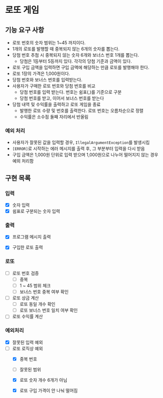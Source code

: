 # 로또 게임

## 기능 요구 사항

- 로또 번호의 숫자 범위는 1~45 까지이다.
- 1개의 로또를 발행할 때 중복되지 않는 6개의 숫자를 뽑는다.
- 당첨 번호 추첨 시 중복되지 않는 숫자 6개와 보너스 번호 1개를 뽑는다.
    - 당첨은 1등부터 5등까지 있다. 각각의 당첨 기준과 금액이 있다.
- 로또 구입 금액을 입력하면 구입 금액에 해당하는 만큼 로또를 발행해야 한다.
- 로또 1장의 가격은 1,000원이다.
- 당첨 번호와 보너스 번호를 입력받는다.
- 사용자가 구매한 로또 번호와 당첨 번호를 비교
    - 당첨 번호를 입력 받는다. 번호는 쉼표(,)를 기준으로 구분
    - 당첨 번호를 받고, 이어서 보너스 번호를 받는다
- 당첨 내역 및 수익률을 출력하고 로또 게임을 종료
    - 발행한 로또 수량 및 번호를 출력한다. 로또 번호는 오름차순으로 정렬
    - 수익률은 소수점 둘째 자리에서 반올림


### 예외 처리

- 사용자가 잘못된 값을 입력할 경우, `IllegalArgumentException`를 발생시킴
- `[ERROR]`로 시작하는 에러 메시지를 출력 후, 그 부분부터 입력을 다시 받음
- 구입 금액은 1,000원 단위로 입력 받으며 1,000원으로 나누어 떨어지지 않는 경우 예외 처리함


## 구현 목록

### 입력

- [x] 숫자 입력
- [x] 쉼표로 구분되는 숫자 입력

### 출력

- [x] 프로그램 메시지 출력
- [x] 구입한 로또 출력


### 로또

- [ ] 로또 번호 검증
    - [ ] 중복
    - [ ] 1 ~ 45 범위 체크
    - [ ] 보너스 번호 중복 여부 확인
- [ ] 로또 상금 계산
    - [ ] 로또 동일 개수 확인
    - [ ] 로또 보너스 번호 일치 여부 확인
- [ ] 로또 수익률 계산

### 예외처리

- [x] 잘못된 입력 예외
- [ ] 로또 로직상 예외
    - [x] 중복 번호
    - [ ] 잘못된 범위
    - [x] 로또 숫자 개수 6개가 아님
    - [x] 로또 구입 가격이 안 나눠 떨어짐


